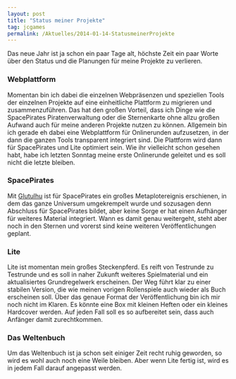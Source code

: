 ```yaml
---
layout: post
title: "Status meiner Projekte"
tag: jcgames
permalink: /Aktuelles/2014-01-14-StatusmeinerProjekte
---
```


Das neue Jahr ist ja schon ein paar Tage alt, höchste Zeit ein paar Worte über den Status und die Planungen für meine Projekte zu verlieren.

### Webplattform

Momentan bin ich dabei die einzelnen Webpräsenzen und speziellen Tools der einzelnen Projekte auf eine einheitliche Plattform zu migrieren und zusammenzuführen. Das hat den großen Vorteil, dass ich Dinge wie die SpacePirates Piratenverwaltung oder die Sternenkarte ohne allzu großen Aufwand auch für meine anderen Projekte nutzen zu können. Allgemein bin ich gerade eh dabei eine Webplattform für Onlinerunden aufzusetzen, in der dann die ganzen Tools transparent integriert sind. Die Plattform wird dann für SpacePirates und Lite optimiert sein. Wie ihr vielleicht schon gesehen habt, habe ich letzten Sonntag meine erste Onlinerunde geleitet und es soll nicht die letzte bleiben.

### SpacePirates

Mit [Glutulhu](https://jcgames.de/spacepirates/Weltraum/Aliens/Glukorianer/Glutulhu) ist für SpacePirates ein großes Metaplotereignis erschienen, in dem das ganze Universum umgekrempelt wurde und sozusagen denn Abschluss für SpacePirates bildet, aber keine Sorge er hat einen Aufhänger für weiteres Material integriert. Wann es damit genau weitergeht, steht aber noch in den Sternen und vorerst sind keine weiteren Veröffentlichungen geplant.

### Lite

Lite ist momentan mein großes Steckenpferd. Es reift von Testrunde zu Testrunde und es soll in naher Zukunft weiteres Spielmaterial und ein aktualisiertes Grundregelwerk erscheinen. Der Weg führt klar zu einer stabilen Version, die wie meinen vorigen Rollenspiele auch wieder als Buch erscheinen soll. Über das genaue Format der Veröffentlichung bin ich mir noch nicht im Klaren. Es könnte eine Box mit kleinen Heften oder ein kleines Hardcover werden. Auf jeden Fall soll es so aufbereitet sein, dass auch Anfänger damit zurechtkommen.

### Das Weltenbuch

Um das Weltenbuch ist ja schon seit einiger Zeit recht ruhig geworden, so wird es wohl auch noch eine Weile bleiben. Aber wenn Lite fertig ist, wird es in jedem Fall darauf angepasst werden.


